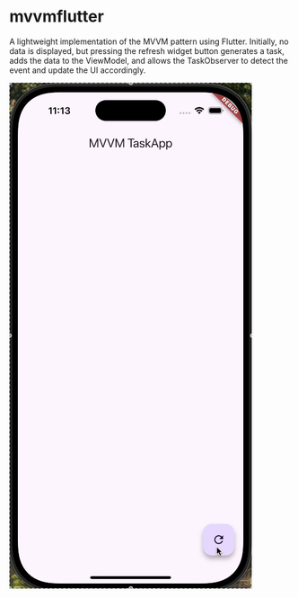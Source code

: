 # mvvmflutter

A lightweight implementation of the MVVM pattern using Flutter. Initially, no data is displayed, but pressing the refresh widget button generates a task, adds the data to the ViewModel, and allows the TaskObserver to detect the event and update the UI accordingly.

![Demo](https://github.com/ijeong1/Flutter_MVVMStudy/blob/main/flutter_mvvm.gif)

